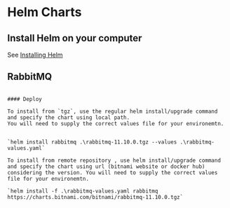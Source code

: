 # Helm Charts

## Install Helm on your computer

See [Installing Helm](https://helm.sh/docs/intro/install/)


## RabbitMQ

```

#### Deploy

To install from `tgz`, use the regular helm install/upgrade command and specify the chart using local path.
You will need to supply the correct values file for your environemtn.


`helm install rabbitmq .\rabbitmq-11.10.0.tgz --values .\rabbitmq-values.yaml`

To install from remote repository , use helm install/upgrade command and specify the chart using url (bitnami website or docker hub) considering the version. You will need to supply the correct values file for your environemtn.

`helm install -f .\rabbitmq-values.yaml rabbitmq https://charts.bitnami.com/bitnami/rabbitmq-11.10.0.tgz`


```



